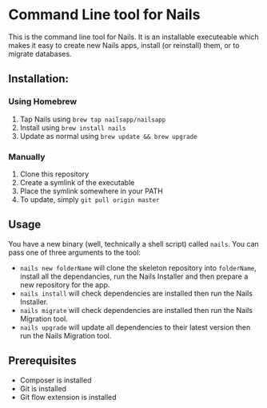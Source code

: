 # Command Line tool for Nails

This is the command line tool for Nails. It is an installable executeable which makes it easy
to create new Nails apps, install (or reinstall) them, or to migrate databases.

## Installation:

### Using Homebrew
1. Tap Nails using `brew tap nailsapp/nailsapp`
2. Install using `brew install nails`
3. Update as normal using `brew update && brew upgrade`

### Manually

1. Clone this repository
2. Create a symlink of the executable
3. Place the symlink somewhere in your PATH
4. To update, simply `git pull origin master`

## Usage

You have a new binary (well, technically a shell script) called `nails`. You can pass one of
three arguments to the tool:

- `nails new folderName` will clone the skeleton repository into `folderName`, install all
   the dependancies, run the Nails Installer and then prepare a new repository for the app.
- `nails install` will check dependencies are installed then run the Nails Installer.
- `nails migrate` will check dependencies are installed then run the Nails Migration tool.
- `nails upgrade` will update all dependencies to their latest version then run the Nails
  Migration tool.


## Prerequisites
- Composer is installed
- Git is installed
- Git flow extension is installed